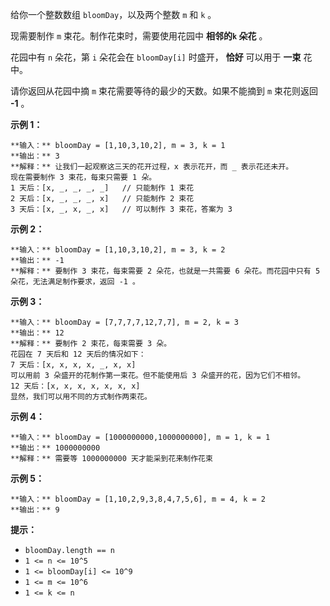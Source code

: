 给你一个整数数组 `bloomDay`，以及两个整数 `m` 和 `k` 。

现需要制作 `m` 束花。制作花束时，需要使用花园中 **相邻的`k` 朵花** 。

花园中有 `n` 朵花，第 `i` 朵花会在 `bloomDay[i]` 时盛开， **恰好** 可以用于 **一束** 花中。

请你返回从花园中摘 `m` 束花需要等待的最少的天数。如果不能摘到 `m` 束花则返回 **-1** 。



**示例 1：**

    
    
    **输入：** bloomDay = [1,10,3,10,2], m = 3, k = 1
    **输出：** 3
    **解释：** 让我们一起观察这三天的花开过程，x 表示花开，而 _ 表示花还未开。
    现在需要制作 3 束花，每束只需要 1 朵。
    1 天后：[x, _, _, _, _]   // 只能制作 1 束花
    2 天后：[x, _, _, _, x]   // 只能制作 2 束花
    3 天后：[x, _, x, _, x]   // 可以制作 3 束花，答案为 3
    

**示例 2：**

    
    
    **输入：** bloomDay = [1,10,3,10,2], m = 3, k = 2
    **输出：** -1
    **解释：** 要制作 3 束花，每束需要 2 朵花，也就是一共需要 6 朵花。而花园中只有 5 朵花，无法满足制作要求，返回 -1 。
    

**示例 3：**

    
    
    **输入：** bloomDay = [7,7,7,7,12,7,7], m = 2, k = 3
    **输出：** 12
    **解释：** 要制作 2 束花，每束需要 3 朵。
    花园在 7 天后和 12 天后的情况如下：
    7 天后：[x, x, x, x, _, x, x]
    可以用前 3 朵盛开的花制作第一束花。但不能使用后 3 朵盛开的花，因为它们不相邻。
    12 天后：[x, x, x, x, x, x, x]
    显然，我们可以用不同的方式制作两束花。
    

**示例 4：**

    
    
    **输入：** bloomDay = [1000000000,1000000000], m = 1, k = 1
    **输出：** 1000000000
    **解释：** 需要等 1000000000 天才能采到花来制作花束
    

**示例 5：**

    
    
    **输入：** bloomDay = [1,10,2,9,3,8,4,7,5,6], m = 4, k = 2
    **输出：** 9
    



**提示：**

  * `bloomDay.length == n`
  * `1 <= n <= 10^5`
  * `1 <= bloomDay[i] <= 10^9`
  * `1 <= m <= 10^6`
  * `1 <= k <= n`

